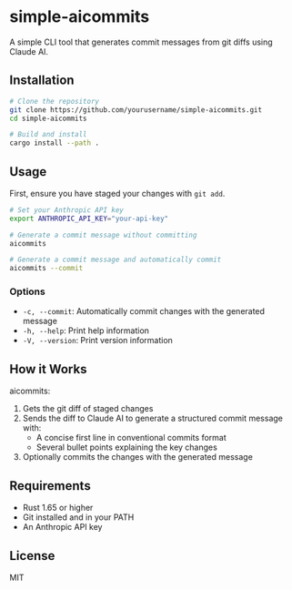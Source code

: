 # simple-aicommits

A simple CLI tool that generates commit messages from git diffs using Claude AI.

## Installation

```bash
# Clone the repository
git clone https://github.com/yourusername/simple-aicommits.git
cd simple-aicommits

# Build and install
cargo install --path .
```

## Usage

First, ensure you have staged your changes with `git add`.

```bash
# Set your Anthropic API key
export ANTHROPIC_API_KEY="your-api-key"

# Generate a commit message without committing
aicommits

# Generate a commit message and automatically commit
aicommits --commit
```

### Options

- `-c, --commit`: Automatically commit changes with the generated message
- `-h, --help`: Print help information
- `-V, --version`: Print version information

## How it Works

aicommits:

1. Gets the git diff of staged changes
2. Sends the diff to Claude AI to generate a structured commit message with:
   - A concise first line in conventional commits format
   - Several bullet points explaining the key changes
3. Optionally commits the changes with the generated message

## Requirements

- Rust 1.65 or higher
- Git installed and in your PATH
- An Anthropic API key

## License

MIT